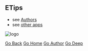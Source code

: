 ETips
----

- see [Authors](../Authors/jayin.md)
- see [other apps](index.md)


![logo](../../img/favicon.ico)

[Go Back](index.md)
[Go Home](../home.md)
[Go Author](../Authors/jayin.md)
[Go Deep](../Authors/a/b/index.md)